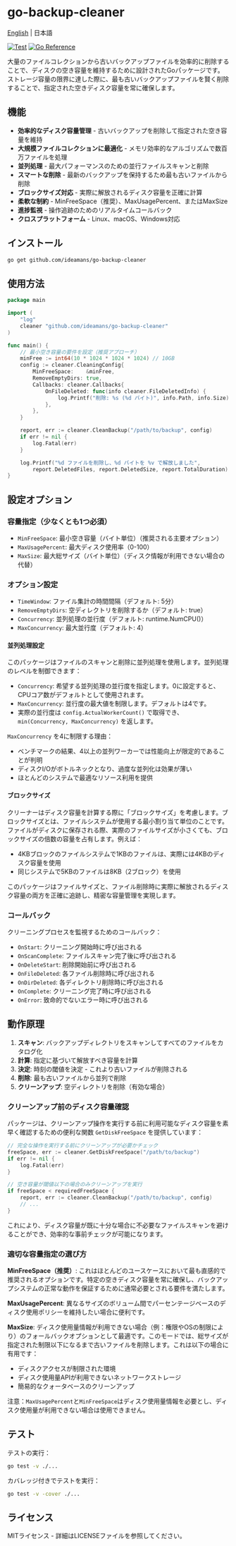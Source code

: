 # go-backup-cleaner

[English](README.md) | 日本語

[![Test](https://github.com/ideamans/go-backup-cleaner/actions/workflows/test.yml/badge.svg)](https://github.com/ideamans/go-backup-cleaner/actions/workflows/test.yml)
[![Go Reference](https://pkg.go.dev/badge/github.com/ideamans/go-backup-cleaner.svg)](https://pkg.go.dev/github.com/ideamans/go-backup-cleaner)

大量のファイルコレクションから古いバックアップファイルを効率的に削除することで、ディスクの空き容量を維持するために設計されたGoパッケージです。ストレージ容量の限界に達した際に、最も古いバックアップファイルを賢く削除することで、指定された空きディスク容量を常に確保します。

## 機能

- **効率的なディスク容量管理** - 古いバックアップを削除して指定された空き容量を維持
- **大規模ファイルコレクションに最適化** - メモリ効率的なアルゴリズムで数百万ファイルを処理
- **並列処理** - 最大パフォーマンスのための並行ファイルスキャンと削除
- **スマートな削除** - 最新のバックアップを保持するため最も古いファイルから削除
- **ブロックサイズ対応** - 実際に解放されるディスク容量を正確に計算
- **柔軟な制約** - MinFreeSpace（推奨）、MaxUsagePercent、またはMaxSize
- **進捗監視** - 操作追跡のためのリアルタイムコールバック
- **クロスプラットフォーム** - Linux、macOS、Windows対応

## インストール

```bash
go get github.com/ideamans/go-backup-cleaner
```

## 使用方法

```go
package main

import (
    "log"
    cleaner "github.com/ideamans/go-backup-cleaner"
)

func main() {
    // 最小空き容量の要件を設定（推奨アプローチ）
    minFree := int64(10 * 1024 * 1024 * 1024) // 10GB
    config := cleaner.CleaningConfig{
        MinFreeSpace:    &minFree,
        RemoveEmptyDirs: true,
        Callbacks: cleaner.Callbacks{
            OnFileDeleted: func(info cleaner.FileDeletedInfo) {
                log.Printf("削除: %s (%d バイト)", info.Path, info.Size)
            },
        },
    }

    report, err := cleaner.CleanBackup("/path/to/backup", config)
    if err != nil {
        log.Fatal(err)
    }

    log.Printf("%d ファイルを削除し、%d バイトを %v で解放しました",
        report.DeletedFiles, report.DeletedSize, report.TotalDuration)
}
```

## 設定オプション

### 容量指定（少なくとも1つ必須）

- `MinFreeSpace`: 最小空き容量（バイト単位）（推奨される主要オプション）
- `MaxUsagePercent`: 最大ディスク使用率（0-100）
- `MaxSize`: 最大総サイズ（バイト単位）（ディスク情報が利用できない場合の代替）

### オプション設定

- `TimeWindow`: ファイル集計の時間間隔（デフォルト: 5分）
- `RemoveEmptyDirs`: 空ディレクトリを削除するか（デフォルト: true）
- `Concurrency`: 並列処理の並行度（デフォルト: runtime.NumCPU()）
- `MaxConcurrency`: 最大並行度（デフォルト: 4）

#### 並列処理設定

このパッケージはファイルのスキャンと削除に並列処理を使用します。並列処理のレベルを制御できます：

- `Concurrency`: 希望する並列処理の並行度を指定します。0に設定すると、CPUコア数がデフォルトとして使用されます。
- `MaxConcurrency`: 並行度の最大値を制限します。デフォルトは4です。
- 実際の並行度は `config.ActualWorkerCount()` で取得でき、`min(Concurrency, MaxConcurrency)` を返します。

`MaxConcurrency` を4に制限する理由：

- ベンチマークの結果、4以上の並列ワーカーでは性能向上が限定的であることが判明
- ディスクI/Oがボトルネックとなり、過度な並列化は効果が薄い
- ほとんどのシステムで最適なリソース利用を提供

#### ブロックサイズ

クリーナーはディスク容量を計算する際に「ブロックサイズ」を考慮します。ブロックサイズとは、ファイルシステムが使用する最小割り当て単位のことです。ファイルがディスクに保存される際、実際のファイルサイズが小さくても、ブロックサイズの倍数の容量を占有します。例えば：

- 4KBブロックのファイルシステムで1KBのファイルは、実際には4KBのディスク容量を使用
- 同じシステムで5KBのファイルは8KB（2ブロック）を使用

このパッケージはファイルサイズと、ファイル削除時に実際に解放されるディスク容量の両方を正確に追跡し、精密な容量管理を実現します。

### コールバック

クリーニングプロセスを監視するためのコールバック：

- `OnStart`: クリーニング開始時に呼び出される
- `OnScanComplete`: ファイルスキャン完了後に呼び出される
- `OnDeleteStart`: 削除開始前に呼び出される
- `OnFileDeleted`: 各ファイル削除時に呼び出される
- `OnDirDeleted`: 各ディレクトリ削除時に呼び出される
- `OnComplete`: クリーニング完了時に呼び出される
- `OnError`: 致命的でないエラー時に呼び出される

## 動作原理

1. **スキャン**: バックアップディレクトリをスキャンしてすべてのファイルをカタログ化
2. **計算**: 指定に基づいて解放すべき容量を計算
3. **決定**: 時刻の閾値を決定 - これより古いファイルが削除される
4. **削除**: 最も古いファイルから並列で削除
5. **クリーンアップ**: 空ディレクトリを削除（有効な場合）

### クリーンアップ前のディスク容量確認

パッケージは、クリーンアップ操作を実行する前に利用可能なディスク容量を素早く確認するための便利な関数 `GetDiskFreeSpace` を提供しています：

```go
// 完全な操作を実行する前にクリーンアップが必要かチェック
freeSpace, err := cleaner.GetDiskFreeSpace("/path/to/backup")
if err != nil {
    log.Fatal(err)
}

// 空き容量が閾値以下の場合のみクリーンアップを実行
if freeSpace < requiredFreeSpace {
    report, err := cleaner.CleanBackup("/path/to/backup", config)
    // ...
}
```

これにより、ディスク容量が既に十分な場合に不必要なファイルスキャンを避けることができ、効率的な事前チェックが可能になります。

### 適切な容量指定の選び方

**MinFreeSpace（推奨）**: これはほとんどのユースケースにおいて最も直感的で推奨されるオプションです。特定の空きディスク容量を常に確保し、バックアップシステムの正常な動作を保証するために通常必要とされる要件を満たします。

**MaxUsagePercent**: 異なるサイズのボリューム間でパーセンテージベースのディスク使用ポリシーを維持したい場合に便利です。

**MaxSize**: ディスク使用量情報が利用できない場合（例：権限やOSの制限により）のフォールバックオプションとして最適です。このモードでは、総サイズが指定された制限以下になるまで古いファイルを削除します。これは以下の場合に有用です：

- ディスクアクセスが制限された環境
- ディスク使用量APIが利用できないネットワークストレージ
- 簡易的なクォータベースのクリーンアップ

注意：`MaxUsagePercent`と`MinFreeSpace`はディスク使用量情報を必要とし、ディスク使用量が利用できない場合は使用できません。

## テスト

テストの実行：

```bash
go test -v ./...
```

カバレッジ付きでテストを実行：

```bash
go test -v -cover ./...
```

## ライセンス

MITライセンス - 詳細はLICENSEファイルを参照してください。